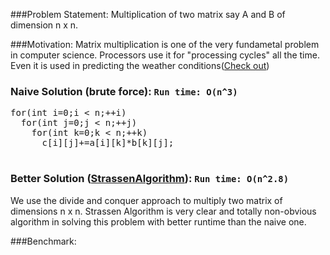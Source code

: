 ###Problem Statement:
Multiplication of two matrix say A and B of dimension n x n.

###Motivation:
Matrix multiplication is one of the very fundametal problem in computer science. Processors use it for "processing cycles" all the time. Even it is used in predicting the weather conditions([Check out](http://www.ias.ac.in/resonance/Volumes/18/04/0368-0377.pdf))

### Naive Solution (brute force): `Run time: O(n^3)`
<pre>
for(int i=0;i &lt n;++i)
  for(int j=0;j &lt n;++j)
    for(int k=0;k &lt n;++k)
      c[i][j]+=a[i][k]*b[k][j];

</pre>
### Better Solution ([StrassenAlgorithm](http://en.wikipedia.org/wiki/Strassen_algorithm)): `Run time: O(n^2.8)`
We use the divide and conquer approach to multiply two matrix of dimensions n x n. Strassen Algorithm is very clear and
totally non-obvious algorithm in solving this problem with better runtime than the naive one.

###Benchmark:
<pre>

</pre>
